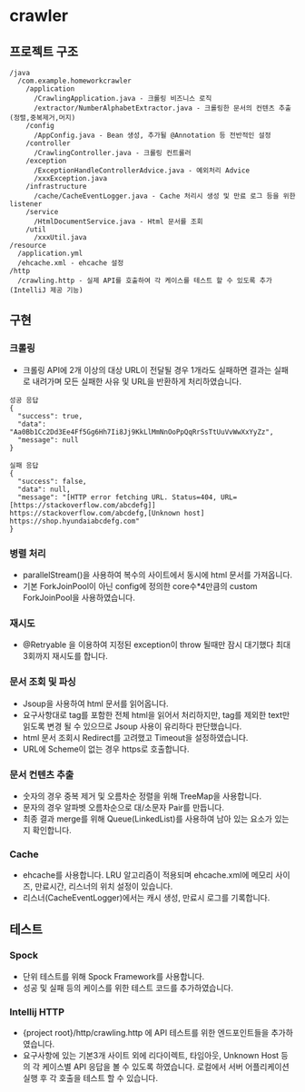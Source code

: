 # crawler

## 프로젝트 구조

```
/java
  /com.example.homeworkcrawler
    /application
      /CrawlingApplication.java - 크롤링 비즈니스 로직  
      /extractor/NumberAlphabetExtractor.java - 크롤링한 문서의 컨텐츠 추출(정렬,중복제거,머지)
    /config
      /AppConfig.java - Bean 생성, 추가될 @Annotation 등 전반적인 설정
    /controller
      /CrawlingController.java - 크롤링 컨트롤러
    /exception
      /ExceptionHandleControllerAdvice.java - 예외처리 Advice
      /xxxException.java
    /infrastructure
      /cache/CacheEventLogger.java - Cache 처리시 생성 및 만료 로그 등을 위한 listener 
    /service
      /HtmlDocumentService.java - Html 문서를 조회
    /util
      /xxxUtil.java
/resource
  /application.yml
  /ehcache.xml - ehcache 설정
/http
  /crawling.http - 실제 API를 호출하여 각 케이스를 테스트 할 수 있도록 추가(IntelliJ 제공 기능) 
```

## 구현
### 크롤링
* 크롤링 API에 2개 이상의 대상 URL이 전달될 경우 1개라도 실패하면 결과는 실패로 내려가며 모든 실패한 사유 및 URL을 반환하게 처리하였습니다.
``` 
성공 응답
{
  "success": true,
  "data": "Aa0Bb1Cc2Dd3Ee4Ff5Gg6Hh7Ii8Jj9KkLlMmNnOoPpQqRrSsTtUuVvWwXxYyZz",
  "message": null
}

실패 응답
{
  "success": false,
  "data": null,
  "message": "[HTTP error fetching URL. Status=404, URL=[https://stackoverflow.com/abcdefg]] https://stackoverflow.com/abcdefg,[Unknown host] https://shop.hyundaiabcdefg.com"
}
```
### 병렬 처리
* parallelStream()을 사용하여 복수의 사이트에서 동시에 html 문서를 가져옵니다.
* 기본 ForkJoinPool이 아닌 config에 정의한 core수*4만큼의 custom ForkJoinPool을 사용하였습니다.
### 재시도
* @Retryable 을 이용하여 지정된 exception이 throw 될때만 잠시 대기했다 최대 3회까지 재시도를 합니다.
### 문서 조회 및 파싱
* Jsoup을 사용하여 html 문서를 읽어옵니다. 
* 요구사항대로 tag를 포함한 전체 html을 읽어서 처리하지만, tag를 제외한 text만 읽도록 변경 될 수 있으므로 Jsoup 사용이 유리하다 판단했습니다.  
* html 문서 조회시 Redirect를 고려했고 Timeout을 설정하였습니다.
* URL에 Scheme이 없는 경우 https로 호출합니다.
### 문서 컨텐츠 추출
* 숫자의 경우 중복 제거 및 오름차순 정렬을 위해 TreeMap을 사용합니다.
* 문자의 경우 알파벳 오름차순으로 대/소문자 Pair를 만듭니다.
* 최종 결과 merge를 위해 Queue(LinkedList)를 사용하여 남아 있는 요소가 있는지 확인합니다.
### Cache
* ehcache를 사용합니다. LRU 알고리즘이 적용되며 ehcache.xml에 메모리 사이즈, 만료시간, 리스너의 위치 설정이 있습니다.
* 리스너(CacheEventLogger)에서는 캐시 생성, 만료시 로그를 기록합니다.

## 테스트
### Spock
* 단위 테스트를 위해 Spock Framework를 사용합니다.
* 성공 및 실패 등의 케이스를 위한 테스트 코드를 추가하였습니다.
### Intellij HTTP
* {project root}/http/crawling.http 에 API 테스트를 위한 엔드포인트들을 추가하였습니다.
* 요구사항에 있는 기본3개 사이트 외에 리다이렉트, 타임아웃, Unknown Host 등의 각 케이스별 API 응답을 볼 수 있도록 하였습니다. 로컬에서 서버 어플리케이션 실행 후 각 호출을 테스트 할 수 있습니다.
